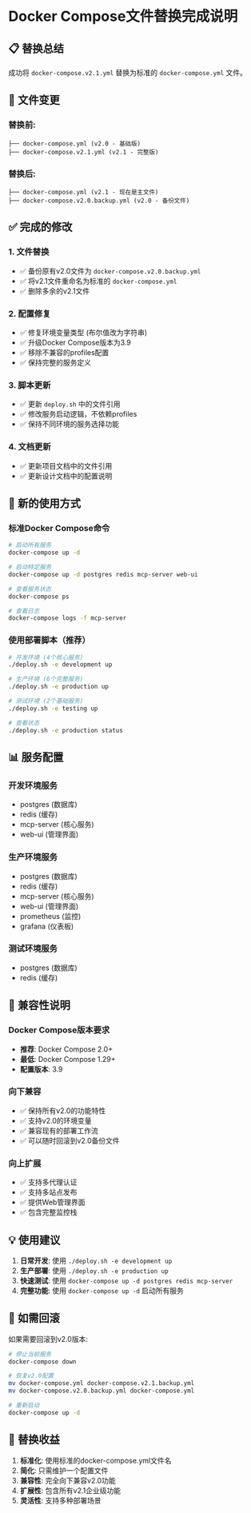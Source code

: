 # Docker Compose文件替换完成说明

## 📋 替换总结

成功将 `docker-compose.v2.1.yml` 替换为标准的 `docker-compose.yml` 文件。

## 🔄 文件变更

### 替换前:
```
├── docker-compose.yml (v2.0 - 基础版)
├── docker-compose.v2.1.yml (v2.1 - 完整版)
```

### 替换后:
```
├── docker-compose.yml (v2.1 - 现在是主文件)
├── docker-compose.v2.0.backup.yml (v2.0 - 备份文件)
```

## ✅ 完成的修改

### 1. 文件替换
- ✅ 备份原有v2.0文件为 `docker-compose.v2.0.backup.yml`
- ✅ 将v2.1文件重命名为标准的 `docker-compose.yml`
- ✅ 删除多余的v2.1文件

### 2. 配置修复
- ✅ 修复环境变量类型 (布尔值改为字符串)
- ✅ 升级Docker Compose版本为3.9
- ✅ 移除不兼容的profiles配置
- ✅ 保持完整的服务定义

### 3. 脚本更新
- ✅ 更新 `deploy.sh` 中的文件引用
- ✅ 修改服务启动逻辑，不依赖profiles
- ✅ 保持不同环境的服务选择功能

### 4. 文档更新
- ✅ 更新项目文档中的文件引用
- ✅ 更新设计文档中的配置说明

## 🚀 新的使用方式

### 标准Docker Compose命令
```bash
# 启动所有服务
docker-compose up -d

# 启动特定服务
docker-compose up -d postgres redis mcp-server web-ui

# 查看服务状态
docker-compose ps

# 查看日志
docker-compose logs -f mcp-server
```

### 使用部署脚本（推荐）
```bash
# 开发环境 (4个核心服务)
./deploy.sh -e development up

# 生产环境 (6个完整服务)  
./deploy.sh -e production up

# 测试环境 (2个基础服务)
./deploy.sh -e testing up

# 查看状态
./deploy.sh -e production status
```

## 📊 服务配置

### 开发环境服务
- postgres (数据库)
- redis (缓存) 
- mcp-server (核心服务)
- web-ui (管理界面)

### 生产环境服务
- postgres (数据库)
- redis (缓存)
- mcp-server (核心服务) 
- web-ui (管理界面)
- prometheus (监控)
- grafana (仪表板)

### 测试环境服务
- postgres (数据库)
- redis (缓存)

## 🔧 兼容性说明

### Docker Compose版本要求
- **推荐**: Docker Compose 2.0+
- **最低**: Docker Compose 1.29+
- **配置版本**: 3.9

### 向下兼容
- ✅ 保持所有v2.0的功能特性
- ✅ 支持v2.0的环境变量
- ✅ 兼容现有的部署工作流
- ✅ 可以随时回滚到v2.0备份文件

### 向上扩展  
- ✅ 支持多代理认证
- ✅ 支持多站点发布
- ✅ 提供Web管理界面
- ✅ 包含完整监控栈

## 💡 使用建议

1. **日常开发**: 使用 `./deploy.sh -e development up`
2. **生产部署**: 使用 `./deploy.sh -e production up`
3. **快速测试**: 使用 `docker-compose up -d postgres redis mcp-server`
4. **完整功能**: 使用 `docker-compose up -d` 启动所有服务

## 🔄 如需回滚

如果需要回滚到v2.0版本:
```bash
# 停止当前服务
docker-compose down

# 恢复v2.0配置
mv docker-compose.yml docker-compose.v2.1.backup.yml
mv docker-compose.v2.0.backup.yml docker-compose.yml

# 重新启动
docker-compose up -d
```

## 🎉 替换收益

1. **标准化**: 使用标准的docker-compose.yml文件名
2. **简化**: 只需维护一个配置文件
3. **兼容性**: 完全向下兼容v2.0功能
4. **扩展性**: 包含所有v2.1企业级功能
5. **灵活性**: 支持多种部署场景